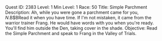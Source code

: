 Quest ID: 2383
Level: 1
Min Level: 1
Race: 50
Title: Simple Parchment
Description: Ah, while you were gone a parchment came for you, $N.$B$BRead it when you have time. If I'm not mistaken, it came from the warrior trainer Frang. He would have words with you when you're ready. You'll find him outside the Den, taking cover in the shade.
Objective: Read the Simple Parchment and speak to Frang in the Valley of Trials.
